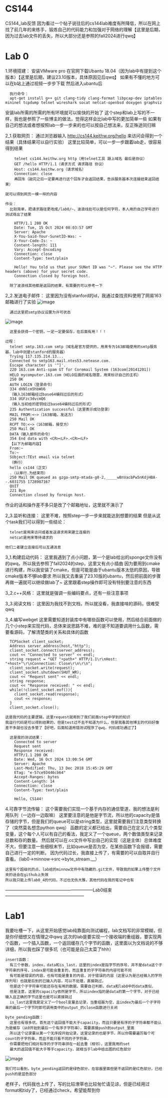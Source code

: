 # CS144
CS144_lab反馈
因为看过一个帖子说往后的cs144lab难度有所降低，所以在网上找了前几年的来练手，锻炼自己的代码能力和加强对于网络的理解【这里是后期，因为过去lab文件的丢失，所以大部分还是参照的fall2024进行qwq】

# Lab 0
1.环境搭建：
  安装VMware pro 在官网下载Ubantu 18.04（因为lab中有提到这个版本）【这里是后期，建议23.10版本，具体原因见后qwq】
  如果有不懂的地方可以在b站上通过视频一步步下载
  然后进入ubantu后
  
      执行命令：
      apt-get install g++ git clang-tidy clang-format libpcap-dev iptables mininet tcpdump telnet wireshark socat netcat-openbsd doxygen graphviz
        
  安装lab所需的所需的所有环境就可以愉快的开始了
  这个step和lab上写的不一样，我也是参照了一些博主的做法，觉得这样会比lab中写的更加简单一些
  如果有自己的想法或者想按照lab一步一步来的也可以按自己想法来，反正殊途同归嘛

2_1.获取网页：
    通过浏览器输入 http://cs144.keithw.org/hello 来访问会得到一个结果（具体结果可以自行实验）
    这里比较简单，可以一步一步跟着lab走，很容易得到结果
    
        telnet cs144.keithw.org http（用telnet工具 跟上域名 最后是协议）
        GET /hello HTTP/1.1（请求方式 请求路径 协议）
        Host: cs144.keithw.org（请求域名）
        Connection: close
        再回车（敲完之后一定要再进行这个回车才会返回结果，告诉服务器本次连接结束返回结果）
    
    就可以得到网页一模一样的内容

    作业：
      比较简单，把请求路径更改成/lab0/~，波浪线处可以是任何字符，本人用的自己学号进行测试得出了结果
      
        HTTP/1.1 200 OK
        Date: Tue, 15 Oct 2024 08:03:57 GMT
        Server: Apache
        X-You-Said-Your-SunetID-Was: ~
        X-Your-Code-Is: ~
        Content-length: 111
        Vary: Accept-Encoding
        Connection: close
        Content-Type: text/plain
        
        Hello! You told us that your SUNet ID was "~". Please see the HTTP headers (above) for your secret code.
        Connection closed by foreign host.
        
      除了波浪线其他都是返回的结果，有需要的可以参考一下

2_2.发送电子邮件：
    这里因为没有stanford的id，我通过查找资料使用了网易163邮箱进行了实验
    ![image](https://github.com/user-attachments/assets/05fdff8d-ca72-470b-82fc-1e6aa5c9682a)
    
      通过这里把smtp协议设置为许可状态
    
  ![image](https://github.com/user-attachments/assets/4e780c47-c224-4e08-810c-0c9c08dafe7a)
    
      这里会获得一个密钥，一定一定要保存，在后面有用！！！
    
    过程：
      telnet smtp.163.com smtp（域名是官方提供的，用来专为163邮箱使用的smtp服务器，lab中则是stanford的服务器）
      Trying 117.135.214.13...
      Connected to smtp163.mail.ntes53.netease.com.
      Escape character is '^]'.
      220 163.com Anti-spam GT for Coremail System (163com[20141201])
      HELO mycomputer.163.com（HELO后面的域名随意，用来标识自己的主机）
      250 OK
      AUTH LOGIN（登录命令）
      334 dXNlcm5hbWU6
      （输入163邮箱经过base64编码过后的形式）
      334 UGFzc3dvcmQ6
      （输入当初给的密钥经过base64编码过后的形式）
      235 Authentication successful（这里表示成功登录）
      MAIL FROM:<~>（163邮箱，发送方）
      250 Mail OK
      RCPT TO:<~>（163邮箱，接受方）
      250 Mail OK
      DATA（输入邮件的命令）
      354 End data with <CR><LF>.<CR><LF>
      【以下为邮箱内容】
      From:~
      To:~
      SUbject:TEst email via telnet
      （换行）
      hello cs144（正文）
      .（以单行.为结束符）
      250 Mail OK queued as gzga-smtp-mtada-g0-2,_____wBnVacbPw5nKdjHBA--.60317S5 1728987167
      QUIT
      221 Bye
      Connection closed by foreign host.

  作业的话和操作差不多只是改了个邮箱地址，这里就不演示了

2_3.监听和连接：
    这里不难，按照step一步一步来就能达到想要的结果
    但是从这个task我们可以得到一些结论：
    
      telnet是用来访问或者发送请求用来建立连接的
      netcat是用来等待请求的

    他们二者建立连接后可以互通消息

3_1.构建启动代码：
    这里我遇到了点小问题，第一个是lab给出的sponge文件没有的qwq，所以我去参照了fall2024的step，这里又有点小插曲
    因为要用到cmake进行构建，所以我安装了cmake，但是可能是由于ubantu版本太低的原因，导致cmake版本不够lab要求
    所以我又去重装了23.10版的ubantu，然后把前面的步骤再做一遍就可以继续做lab了~
    这里跟着step操作即可没有特别要注意的东西

3_2.c++风格：
    这里就是强调一些编码要点，还有一些注意事项

3_3.阅读文档：
    这里因为我找不到文档，所以就没看，我直接啃的源码，很难受qwq

3_4.编写webget
    这里需要知道封装库中有哪些函数可以使用，然后结合前面做的几个小step来实现代码，总体来说思路不难，难的是不知道要调用什么函数，需要看源码，了解清楚类的关系和具体的函数

      TCPSocket client_socket;
      Address server_address(host,"http");
      client_socket.connect(server_address);
      cout << "Connected to server" << endl;
      string request = "GET "+path+" HTTP/1.1\r\nHost: "+host+"\r\nConnection: Close\r\n\r\n";
      client_socket.write(request);
      client_socket.shutdown(SHUT_WR);
      cout << "Request sent" << endl;
      string response;
      cout << "Response received: " << endl;
      while(!client_socket.eof()){
    	client_socket.read(response);
    	cout << response;
      }
      client_socket.close();

    这是我代码的主要逻辑，这里request就用到了我们前面step中学到的知识
    我运行代码是可以得到结果的，但是test过不去不知道为什么，但是我看其他博主的代码好像差不多就也没去多管了【好吧，后面知道用错测试程序了qwq，代码成功通过了】

      这是我的测试结果：
        Connected to server
        Request sent
        Response received: 
        HTTP/1.1 200 OK
        Date: Wed, 16 Oct 2024 13:00:54 GMT
        Server: Apache
        Last-Modified: Thu, 13 Dec 2018 15:45:29 GMT
        ETag: "e-57ce93446cb64"
        Accept-Ranges: bytes
        Content-Length: 14
        Connection: close
        Content-Type: text/plain
        
        Hello, CS144!

4.可靠字节流传输：
  这个需要我们实现一个基于内存的通信管道，我的想法是利用队列（一边存一边取嘛）
  这里要注意的是他是字节流，所以他的capacity是值存储的字节，但是我们的queue可以是string类型，这里就需要我们注意类型转换了（突然莫名想念python qwq）
  函数的定义都已给出，需要自己在定义几个类型变量，这个每个人可以有自己的看法，我定义了一个queue，两个数值类型来记录总数和存的数量。
  然后就可以在.cc文件中写出自己的实现（这是主体）总体难度不大，但要注意一些细枝末节，比如queue是否为空，在某些函数下会报错，需要自己进行一定的判断。
  因为代码过长，我直接上传了，有需要的可以自取并自行查看。（lab0->minnow->src->byte_stream.__）

    这里有个超级坑的点，lab给的minnow文件中有隐藏的.git文件，导致我的如果上传整个文件夹的话会在github上失效
    所以我只能上传lab0_4的代码，不过也无伤大雅，其他代码在我的笔记中也有

————————————————————Lab0结束——————————————————


# Lab1
我要吐槽一下，从这里开始感觉lab纯靠面向测试编程，lab文档写的非常模糊，但是你仔细想又在情理之中qwq
这次的lab是要实现一个接收端的重组器，要实现两个函数，一个插入函数，一个返回缓存几个字节的函数，这里面以为文档说的不够详细，所以我也踩了很多坑（也可能是自己太菜了hhh）

    insert函数：
      有三个参数，index，data和is_last，这里的index是指字节的序号，并不是data这个子字符串的序号，index是可能会重复的，而且重复的子字符串的内容可能不同
      有可能是错误的内容，也有可能是重复的内容，对于错误的内容（这里认为是已经输入的字符序列号）也就是后到的已输入内容，可以不处理，直接跳过，
      但是这个子字符串可能还存在有用的数据，需要自己判断，data和lab0中的data类似，
      但是注意，这里的capacity依然是字节，所以index指的是data的第一个字节，对于已经输入且正确的字节这里也是可以直接跳过
      is_last这里我是定义了一个bool变量去记录，当重组器为空，且index为最后一个子字符串的最后一个字节时即可调用类中的output_的close函数进行关闭

    byte_pending函数：
      这里也有很多坑，首先这个返回值不能大于capacity，而且只要是有序的子字符串都不能认为是缓存（从0开始到最后一个有序子字符串），需要直接push到output_里面
      所以这个记录要从第一个无序段开始记录，这里记录的也是字节，所以你需要遍历每个可count的子字符串，而且不能只看不同的子字符串，
      你需要把他们相对有序的子字符串拼在一起去重（相邻），这里我用的set
      最大的返回值不能大于等于capacity，就相当于lab中给出图的红色部分

 ![image](https://github.com/user-attachments/assets/8dc39002-df11-4cf6-a38c-8091a0aa5b36)

    我们可以看到，byte_pending返回的是绿色部分，在容器里面但是不返回的是红色部分，已经push的是蓝色部分

老样子，代码我也上传了，写的比较潦草也比较匆忙请见谅，但是已经用过format和tidy了，已经通过check，希望能帮到你





      
